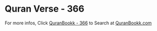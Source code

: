 # Quran Verse - 366 

For more infos, Click [QuranBookk - 366](https://www.quranbookk.com/quran/search?q=366) to Search at [QuranBookk.com](http://quranbookk.com/)